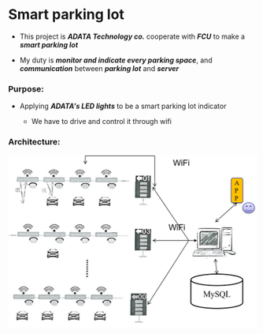 # Smart parking lot

* This project is ***ADATA Technology co.*** cooperate with ***FCU*** to make a ***smart parking lot***

* My duty is ***monitor and indicate every parking space***, and ***communication*** between ***parking lot*** and ***server***

### Purpose:
  
* Applying ***ADATA's LED lights*** to be a smart parking lot indicator

  * We have to drive and control it through wifi
    
### Architecture:

![Architecture](/img/architecture.png)

  


